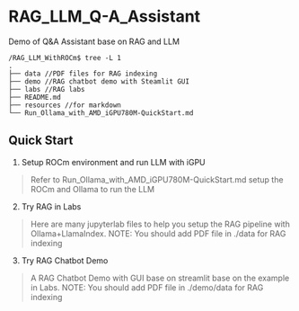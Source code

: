 # RAG_LLM_Q-A_Assistant
Demo of Q&amp;A Assistant base on RAG and LLM

```
/RAG_LLM_WithROCm$ tree -L 1
.
├── data //PDF files for RAG indexing
├── demo //RAG chatbot demo with Steamlit GUI
├── labs //RAG labs
├── README.md
├── resources //for markdown
└── Run_Ollama_with_AMD_iGPU780M-QuickStart.md
```

## Quick Start
1. Setup ROCm environment and run LLM with iGPU

  > Refer to Run_Ollama_with_AMD_iGPU780M-QuickStart.md setup the ROCm and Ollama to run the LLM

2. Try RAG in Labs

  > Here are many jupyterlab files to help you setup the RAG pipeline with Ollama+LlamaIndex.
  > NOTE: You should add PDF file in ./data for RAG indexing

3. Try RAG Chatbot Demo

  > A RAG Chatbot Demo with GUI base on streamlit base on the example in Labs.
  > NOTE: You should add PDF file in ./demo/data for RAG indexing
